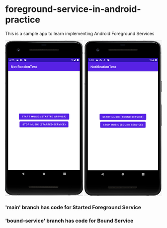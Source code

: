 # foreground-service-in-android-practice
This is a sample app to learn implementing Android Foreground Services


<img src="app/src/main/res/drawable-v24/screenshot1.png" width="250" height="500"/> <img src="app/src/main/res/drawable-v24/screenshot2.png" width="250" height="500"/>

### 'main' branch has code for Started Foreground Service
### 'bound-service' branch has code for Bound Service
